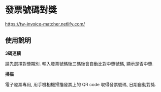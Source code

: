 # 發票號碼對獎

https://tw-invoice-matcher.netlify.com/

## 使用說明

**3碼連續**

請先選擇對獎期別. 輸入發票號碼後三碼後會自動比對中獎號碼, 顯示是否中獎.

**掃描**

電子發票專用, 用手機相機掃描發票上的 QR code 取得發票號碼, 日期自動對獎.
